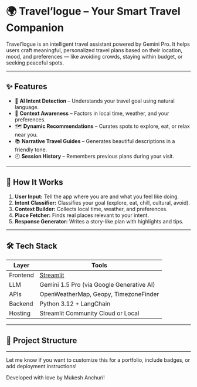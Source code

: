# 🌍 Travel’logue – Your Smart Travel Companion

Travel’logue is an intelligent travel assistant powered by Gemini Pro. It helps users craft meaningful, personalized travel plans based on their location, mood, and preferences — like avoiding crowds, staying within budget, or seeking peaceful spots.

---

## ✨ Features

- 🧠 **AI Intent Detection** – Understands your travel goal using natural language.
- 📍 **Context Awareness** – Factors in local time, weather, and your preferences.
- 🗺️ **Dynamic Recommendations** – Curates spots to explore, eat, or relax near you.
- 📚 **Narrative Travel Guides** – Generates beautiful descriptions in a friendly tone.
- 🕘 **Session History** – Remembers previous plans during your visit.

---

## 🚀 How It Works

1. **User Input:** Tell the app where you are and what you feel like doing.
2. **Intent Classifier:** Classifies your goal (explore, eat, chill, cultural, avoid).
3. **Context Builder:** Collects local time, weather, and preferences.
4. **Place Fetcher:** Finds real places relevant to your intent.
5. **Response Generator:** Writes a story-like plan with highlights and tips.

---

## 🛠️ Tech Stack

| Layer       | Tools                                     |
|------------|-------------------------------------------|
| Frontend   | [Streamlit](https://streamlit.io)         |
| LLM        | Gemini 1.5 Pro (via Google Generative AI) |
| APIs       | OpenWeatherMap, Geopy, TimezoneFinder     |
| Backend    | Python 3.12 + LangChain                   |
| Hosting    | Streamlit Community Cloud or Local        |

---

## 📂 Project Structure


---

Let me know if you want to customize this for a portfolio, include badges, or add deployment instructions!

Developed with love by Mukesh Anchuri!
